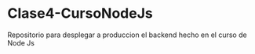 # Clase4-CursoNodeJs
Repositorio para desplegar a produccion el backend hecho en el curso de Node Js
